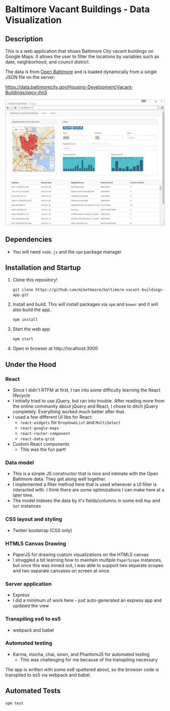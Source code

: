 # Baltimore Vacant Buildings - Data Visualization

## Description

This is a web application that shows Baltimore City vacant buildings on Google Maps. It allows the user to filter the locations by variables such as date, neighborhood, and council district. 

The data is from [Open Baltimore](https://data.baltimorecity.gov/) and is loaded dynamically from a single JSON file on the server:

https://data.baltimorecity.gov/Housing-Development/Vacant-Buildings/qqcv-ihn5

![Screenshot](/images/baltimore-vacant-buildings.PNG?raw=true "Screenshot")

## Dependencies

- You will need `node.js` and the `npm` package manager

## Installation and Startup

1. Clone this repository!

    ```
    git clone https://github.com/miketmoore/baltimore-vacant-buildings-app.git
    ```

2. Install and build. This will install packages via `npm` and `bower` and it will also build the app.

    ```
    npm install
    ```
    
3. Start the web app

    ```
    npm start
    ```
    
4. Open in browser at http://localhost:3000

## Under the Hood

### React

- Since I didn't RTFM at first, I ran into some difficulty learning the React lifecycle
- I initially tried to use jQuery, but ran into trouble. After reading more from the online community about jQuery and React, I chose to ditch jQuery completely. Everything worked much better after that.
- I used a few different UI libs for React: 
    - `react-widgets` for `DropdownList` and `MultiSelect`
    - `react-google-maps`
    - `react-router-component`
    - `react-data-grid`
- Custom React components
  - This was the fun part!
  
### Data model

- This is a simple JS constructor that is nice and intimate with the Open Baltimore data. They get along well together.
- I implemented a filter method here that is used whenever a UI filter is interacted with. I think there are some optimizations I can make here at a later time.
- The model indexes the data by it's fields/columns in some es6 `Map` and `Set` instances

### CSS layout and styling 

- Twitter bootstrap (CSS only)
 
### HTML5 Canvas Drawing

- PaperJS for drawing custom visualizations on the HTML5 canvas
- I struggled a bit learning how to maintain multiple `PaperScope` instances, but once this was ironed out, I was able to support two separate scopes and two separate canvases on screen at once.
   
### Server application
 
- Express
- I did a minimum of work here - just auto-generated an express app and updated the view
 
### Transpiling es6 to es5 

- webpack and babel

### Automated testing

- Karma, mocha, chai, sinon, and PhantomJS for automated testing
  - This was challenging for me because of the transpiling necessary

The app is written with some es6 spattered about, so the browser code is transpiled to es5 via webpack and babel. 

## Automated Tests

```
npm test
```
